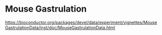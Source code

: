 # Mouse Gastrulation

https://bioconductor.org/packages/devel/data/experiment/vignettes/MouseGastrulationData/inst/doc/MouseGastrulationData.html

